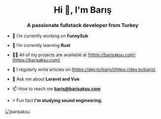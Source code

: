 <h1 align="center">Hi 👋, I'm Barış</h1>
<h3 align="center">A passionate fullstack developer from Turkey</h3>

- 🔭 I’m currently working on **FunnySub**

- 🌱 I’m currently learning **Rust**

- 👨‍💻 All of my projects are available at [https://barisaksu.com](https://barisaksu.com)

- 📝 I regularly write articles on [https://dev.to/baris](https://dev.to/baris)

- 💬 Ask me about **Laravel and Vue**

- 📫 How to reach me **baris@barisaksu.com**

- ⚡ Fun fact **I'm studying sound engineering.**

<p><img align="center" src="https://github-readme-stats.vercel.app/api/top-langs?username=barisaksu&show_icons=true&locale=en&layout=compact" alt="barisaksu" /></p>
